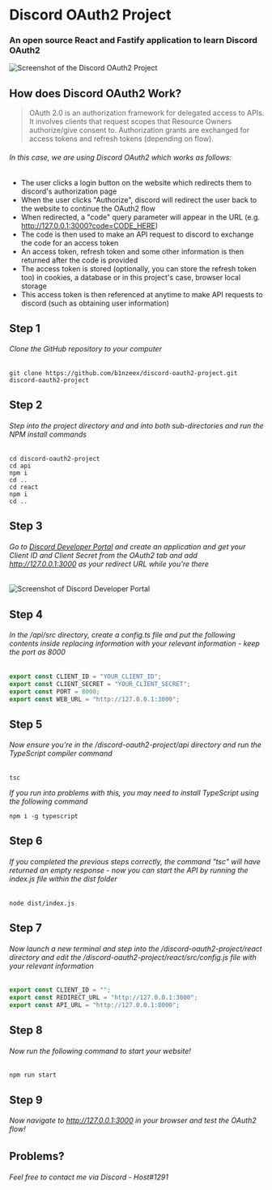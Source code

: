 # Discord OAuth2 Project

### An open source React and Fastify application to learn Discord OAuth2

![Screenshot of the Discord OAuth2 Project](https://i.imgur.com/hj5rubQ.png)

## How does Discord OAuth2 Work?

> OAuth 2.0 is an authorization framework for delegated access to APIs. It involves clients that request scopes that Resource Owners authorize/give consent to. Authorization grants are exchanged for access tokens and refresh tokens (depending on flow).

###### In this case, we are using Discord OAuth2 which works as follows:

- The user clicks a login button on the website which redirects them to discord's authorization page
- When the user clicks "Authorize", discord will redirect the user back to the website to continue the OAuth2 flow
- When redirected, a "code" query parameter will appear in the URL (e.g. http://127.0.0.1:3000?code=CODE_HERE)
- The code is then used to make an API request to discord to exchange the code for an access token
- An access token, refresh token and some other information is then returned after the code is provided
- The access token is stored (optionally, you can store the refresh token too) in cookies, a database or in this project's case, browser local storage
- This access token is then referenced at anytime to make API requests to discord (such as obtaining user information)

## Step 1

###### Clone the GitHub repository to your computer

```
git clone https://github.com/b1nzeex/discord-oauth2-project.git discord-oauth2-project
```

## Step 2

###### Step into the project directory and and into both sub-directories and run the NPM install commands

```
cd discord-oauth2-project
cd api
npm i
cd ..
cd react
npm i
cd ..
```

## Step 3

###### Go to [Discord Developer Portal](https://discord.com/developers) and create an application and get your Client ID and Client Secret from the OAuth2 tab and add http://127.0.0.1:3000 as your redirect URL while you're there

![Screenshot of Discord Developer Portal](https://i.imgur.com/yjQI5PR.png)

## Step 4

###### In the /api/src directory, create a config.ts file and put the following contents inside replacing information with your relevant information - keep the port as 8000

```ts
export const CLIENT_ID = "YOUR_CLIENT_ID";
export const CLIENT_SECRET = "YOUR_CLIENT_SECRET";
export const PORT = 8000;
export const WEB_URL = "http://127.0.0.1:3000";
```

## Step 5

###### Now ensure you're in the /discord-oauth2-project/api directory and run the TypeScript compiler command

```
tsc
```

_If you run into problems with this, you may need to install TypeScript using the following command_

```
npm i -g typescript
```

## Step 6

###### If you completed the previous steps correctly, the command "tsc" will have returned an empty response - now you can start the API by running the index.js file within the dist folder

```
node dist/index.js
```

## Step 7

###### Now launch a new terminal and step into the /discord-oauth2-project/react directory and edit the /discord-oauth2-project/react/src/config.js file with your relevant information

```js
export const CLIENT_ID = "";
export const REDIRECT_URL = "http://127.0.0.1:3000";
export const API_URL = "http://127.0.0.1:8000";
```

## Step 8

###### Now run the following command to start your website!

```
npm run start
```

## Step 9

###### Now navigate to http://127.0.0.1:3000 in your browser and test the OAuth2 flow!

## Problems?

###### Feel free to contact me via Discord - Host#1291
